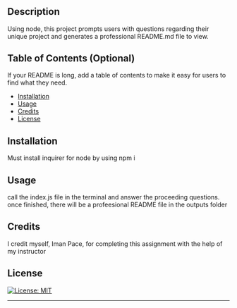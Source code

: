 # <Professional README Generator>

## Description

Using node, this project prompts users with questions regarding their unique project and generates a professional README.md file to view.

## Table of Contents (Optional)

If your README is long, add a table of contents to make it easy for users to find what they need.

- [Installation](#installation)
- [Usage](#usage)
- [Credits](#credits)
- [License](#license)

## Installation

Must install inquirer for node by using npm i

## Usage

call the index.js file in the terminal and answer the proceeding questions. once finished, there will be a profeesional README file in the outputs folder

## Credits

I credit myself, Iman Pace, for completing this assignment with the help of my instructor

## License

[![License: MIT](https://img.shields.io/badge/License-MIT-yellow.svg)](https://opensource.org/licenses/MIT)


---

